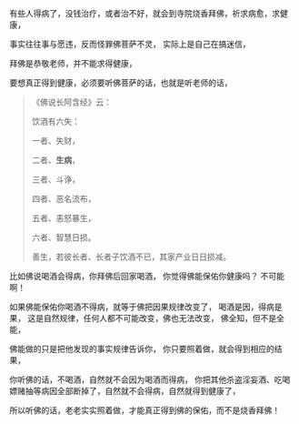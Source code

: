 有些人得病了，没钱治疗，或者治不好，就会到寺院烧香拜佛，祈求病愈，求健康，

事实往往事与愿违，反而怪罪佛菩萨不灵，
实际上是自己在搞迷信，

拜佛是恭敬老师，并不能求得健康，

要想真正得到健康，必须要听佛菩萨的话，也就是听老师的话，

> 《佛说长阿含经》云： 
> 
> 饮酒有六失： 
> 
> 一者、失财，
> 
>  二者、**生病**， 
> 
> 三者、斗诤， 
> 
> 四者、恶名流布， 
> 
> 五者、恚怒暴生， 
> 
> 六者、智慧日损。 
> 
> 善生，若彼长者、长者子饮酒不已，其家产业日日损减。

比如佛说喝酒会得病，你拜佛后回家喝酒，
你觉得佛能保佑你健康吗？
不可能啊！

如果佛能保佑你喝酒不得病，就等于佛把因果规律改变了，
喝酒是因，得病是果，
这是自然规律，任何人都不可能改变，佛也无法改变，
佛全知，但不是全能，

佛能做的只是把他发现的事实规律告诉你，
你只要照着做，就会得到相应的结果，

你听佛的话，不喝酒，自然就不会因为喝酒而得病，
你把其他杀盗淫妄酒、吃喝嫖赌抽等病因全部断掉了，自然就不会得病，自然就得到健康了，

所以听佛的话，老老实实照着做，才能真正得到佛的保佑，而不是烧香拜佛！

